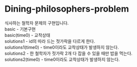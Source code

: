 # Dining-philosophers-problem
식사하는 철학자 문제의 구현입니다.<br>
basic - 기본구현<br>
basic(time0) - 교착상태<br>
solutions1 - id의 따라 드는 젓가락을 다르게 한다.<br>
solutions1(time0) - time0이라도 교착상태가 발생하지 않는다.<br>
solutions2 - 한 철학자가 젓가락 2개 다 잡을 수 있을 때만 밥을 먹는다.<br>
solutions2(time0) - time0이라도 교착상태가 발생하지 않는다.<br>
